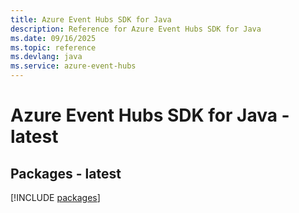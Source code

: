 ```yaml
---
title: Azure Event Hubs SDK for Java
description: Reference for Azure Event Hubs SDK for Java
ms.date: 09/16/2025
ms.topic: reference
ms.devlang: java
ms.service: azure-event-hubs
---
```

# Azure Event Hubs SDK for Java - latest
## Packages - latest
[!INCLUDE [packages](event-hubs-index.md)]